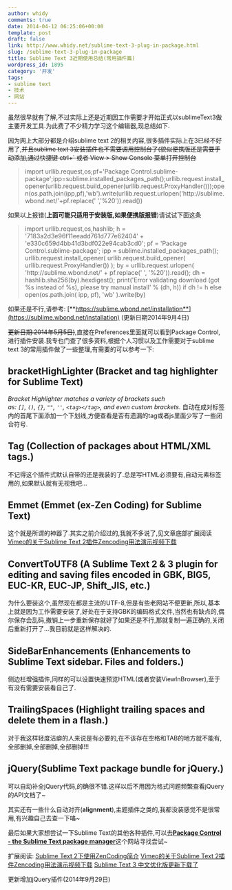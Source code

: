 ```yaml
---
author: whidy
comments: true
date: 2014-04-12 06:25:06+00:00
template: post
draft: false
link: http://www.whidy.net/sublime-text-3-plug-in-package.html
slug: /sublime-text-3-plug-in-package
title: Sublime Text 3近期使用总结(常用插件篇)
wordpress_id: 1895
category: '开发'
tags:
- sublime text
- 技术
- 网站
---
```


虽然很早就有了解,不过实际上还是近期因工作需要才开始正式以sublimeText3做主要开发工具.为此费了不少精力学习这个编辑器,现总结如下.

因为网上大部分都是介绍sublime text 2的相关内容,很多插件实际上在3已经不好用了,<del>并且sublime text 3安装插件也不需要调用控制台了(貌似便携版还是需要手动添加,通过快捷键 ctrl+` 或者 View > Show Console 菜单打开控制台</del>


<blockquote>import urllib.request,os;pf='Package Control.sublime-package';ipp=sublime.installed_packages_path();urllib.request.install_opener(urllib.request.build_opener(urllib.request.ProxyHandler()));open(os.path.join(ipp,pf),'wb').write(urllib.request.urlopen('http://sublime.wbond.net/'+pf.replace(' ','%20')).read())</blockquote>


如果以上报错(**上面可能只适用于安装版,如果便携版报错**)请试试下面这条


<blockquote>import urllib.request,os,hashlib; h = '7183a2d3e96f11eeadd761d777e62404' + 'e330c659d4bb41d3bdf022e94cab3cd0'; pf = 'Package Control.sublime-package'; ipp = sublime.installed_packages_path(); urllib.request.install_opener( urllib.request.build_opener( urllib.request.ProxyHandler()) ); by = urllib.request.urlopen( 'http://sublime.wbond.net/' + pf.replace(' ', '%20')).read(); dh = hashlib.sha256(by).hexdigest(); print('Error validating download (got %s instead of %s), please try manual install' % (dh, h)) if dh != h else open(os.path.join( ipp, pf), 'wb' ).write(by)</blockquote>


如果还是不行,请参考: [**https://sublime.wbond.net/installation**](https://sublime.wbond.net/installation) (更新日期2014年9月4日)

<del>更新日期:2014年5月5日)</del>,直接在Preferences里面就可以看到Package Control,进行插件安装.我专也门查了很多资料,根据个人习惯以及工作需要对于sublime text 3的常用插件做了一些整理,有需要的可以参考一下:


## **bracketHighLighter (Bracket and tag highlighter for Sublime Text)**


_Bracket Highlighter matches a variety of brackets such as: `[]`, `()`, `{}`, `""`, `''`, `<tag></tag>`, and even custom brackets._
自动在成对标签内的首尾下面添加一个下划线,方便查看是否有遗漏的tag或者js里面少写了一些闭合符号.

<!-- more -->


## **Tag (Collection of packages about HTML/XML tags.)**


不记得这个插件式默认自带的还是我装的了.总是写HTML必须要有,自动元素标签用的,如果默认就有无视我吧...


## **Emmet (Emmet (ex-Zen Coding) for Sublime Text)**


这个就是所谓的神器了.其实之前介绍过的,我就不多说了,见文章底部扩展阅读[Vimeo的关于Sublime Text 2插件Zencoding用法演示视频下载](http://www.whidy.net/wp-admin/post.php?post=999&action=edit)


## **Convert​To​UTF8 (A Sublime Text 2 & 3 plugin for editing and saving files encoded in GBK, BIG5, EUC-KR, EUC-JP, Shift_JIS, etc.)**


为什么要装这个,虽然现在都是主流的UTF-8,但是有些老网站不便更新,所以,基本上就是因为工作需要安装了,好处在于支持GBK的编码格式文件,当然也有缺点的,偶尔保存会乱码,撤销上一步重新保存就好了如果还是不行,那就复制一遍正确的,关闭后重新打开了...我目前就是这样解决的.


## **SideBarEnhancements (Enhancements to Sublime Text sidebar. Files and folders.)**


侧边栏增强插件,同样的可以设置快速预览HTML(或者安装ViewInBrowser),至于有没有需要安装看自己了.


## **TrailingSpaces (Highlight trailing spaces and delete them in a flash.)**


对于我这样轻度洁癖的人来说是有必要的,在不该存在空格和TAB的地方就不能有,全部删掉,全部删掉,全部删掉!!!


## **j​Query(Sublime Text package bundle for jQuery.)**


可以自动补全jQuery代码,的确很不错.这样以后不用因为格式问题频繁查看jQuery的API文档了~

其实还有一些什么自动对齐(**alignment**),主题插件之类的,我都没装感觉不是很常用,有兴趣自己去查一下咯~

最后如果大家想尝试一下Sublime Text的其他各种插件,可以去[**Package Control - the Sublime Text package manager**](https://sublime.wbond.net/)这个网站寻找尝试~

扩展阅读:
[Sublime Text 2下使用ZenCoding简介](http://www.whidy.net/wp-admin/post.php?post=990&action=edit)
[Vimeo的关于Sublime Text 2插件Zencoding用法演示视频下载](http://www.whidy.net/wp-admin/post.php?post=999&action=edit)
[Sublime Text 3 中文优化版更新下载了](http://www.whidy.net/wp-admin/post.php?post=1705&action=edit)

更新增加jQuery插件(2014年9月29日)
